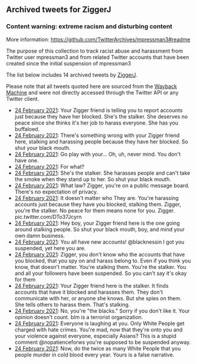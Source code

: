 ## Archived tweets for ZiggerJ
### Content warning: extreme racism and disturbing content
More information: https://github.com/TwitterArchives/mpressman3#readme

The purpose of this collection to track racist abuse and harassment from Twitter user mpressman3 and from related Twitter accounts that have been created since the initial suspension of mpressman3  


The list below includes 14 archived tweets by
[ZiggerJ](https://twitter.com/ZiggerJ).



Please note that all tweets quoted here are sourced from the
[Wayback Machine](https://web.archive.org) and were not directly accessed through the Twitter API or
any Twitter client.

* [24 February 2021](https://web.archive.org/web/20210224091822/https://twitter.com/ZiggerJ/status/1364504909446586368): Your Zigger friend is telling you to report accounts just because they have her blocked. She's the stalker. She deserves no peace since she thinks it's her job to harass everyone. She has you buffaloed.
* [24 February 2021](https://web.archive.org/web/20210224091642/https://twitter.com/ZiggerJ/status/1364504498568314881): There's something wrong with your Zigger friend here, stalking and harassing people because they have her blocked. So shut your black mouth.
* [24 February 2021](https://web.archive.org/web/20210224091440/https://twitter.com/ZiggerJ/status/1364503974662074370): Go play with your... Oh, uh, never mind. You don't have one.
* [24 February 2021](https://web.archive.org/web/20210224091409/https://twitter.com/ZiggerJ/status/1364503819300859907): For what?
* [24 February 2021](https://web.archive.org/web/20210224091427/https://twitter.com/ZiggerJ/status/1364503768147099648): She's the stalker. She harasses people and can't take the smoke when they stand up to her. So shut your black mouth.
* [24 February 2021](https://web.archive.org/web/20210224091251/https://twitter.com/ZiggerJ/status/1364503485484564481): What law? Zigger, you're on a public message board. There's no expectation of privacy.
* [24 February 2021](https://web.archive.org/web/20210224091010/https://twitter.com/ZiggerJ/status/1364502816287514625): It doesn't matter who They are. You're harassing accounts just because they have you blocked, stalking them. Zigger, you're the stalker. No peace for them means none for you. Zigger. pic.twitter.com/DTo37Jcyrn
* [24 February 2021](https://web.archive.org/web/20210224090905/https://twitter.com/ZiggerJ/status/1364502494366294018): Hey boy, your Zigger friend here is the one going around stalking people. So shut your black mouth, boy, and mind your own damn business.
* [24 February 2021](https://web.archive.org/web/20210224090713/https://twitter.com/ZiggerJ/status/1364502066564063233): You all have new accounts!  @blacknessin  I got you suspended, yet here you are.
* [24 February 2021](https://web.archive.org/web/20210224090709/https://twitter.com/ZiggerJ/status/1364500712038817793): Zigger, you don't know who the accounts that have you blocked, that you spy on and harass belong to. Even if you think you know, that doesn't matter. You're stalking them. You're the stalker. You and all your followers have been suspended. So you can't say it's okay for them
* [24 February 2021](https://web.archive.org/web/20210224105931/https://twitter.com/ZiggerJ/status/1364500130276245507): Your Zigger friend here is the stalker. It finds accounts that have it blocked and harasses them. They don't communicate with her, or anyone she knows. But she spies on them. She tells others to harass them. That's stalking.
* [24 February 2021](https://web.archive.org/web/20210224105643/https://twitter.com/ZiggerJ/status/1364499426811777027): No, you're "the blacks." Sorry if you don't like it. Your opinion doesn't count. blm is a terrorist organization.
* [24 February 2021](https://web.archive.org/web/20210224085510/https://twitter.com/ZiggerJ/status/1364499040671584256): Everyone is laughing at you. Only White People get charged with hate crimes. You're mad, now that they're onto you and your violence against everyone, especially Asians? This is a stupid comment  @nopatienceforws  you're supposed to be suspended anyway.
* [24 February 2021](https://web.archive.org/web/20210224085244/https://twitter.com/ZiggerJ/status/1364498425031630851): Now, do the twice as many White People that you people murder in cold blood every year. Yours is a false narrative.
